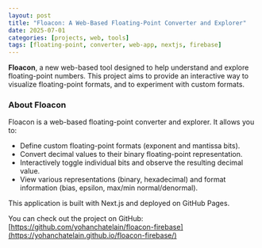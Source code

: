 ```yaml
---
layout: post
title: "Floacon: A Web-Based Floating-Point Converter and Explorer"
date: 2025-07-01
categories: [projects, web, tools]
tags: [floating-point, converter, web-app, nextjs, firebase]
---
```


**Floacon**, a new web-based tool designed to help understand and explore floating-point numbers. This project aims to provide an interactive way to visualize floating-point formats, and to experiment with custom formats.

### About Floacon

Floacon is a web-based floating-point converter and explorer. It allows you to:

*   Define custom floating-point formats (exponent and mantissa bits).
*   Convert decimal values to their binary floating-point representation.
*   Interactively toggle individual bits and observe the resulting decimal value.
*   View various representations (binary, hexadecimal) and format information (bias, epsilon, max/min normal/denormal).

This application is built with Next.js and deployed on GitHub Pages.

You can check out the project on GitHub: [https://github.com/yohanchatelain/floacon-firebase](https://yohanchatelain.github.io/floacon-firebase/)
